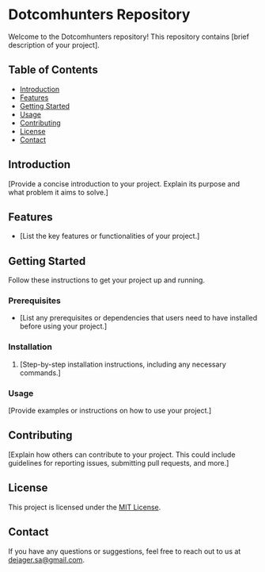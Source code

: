 # Dotcomhunters Repository

Welcome to the Dotcomhunters repository! This repository contains [brief description of your project].

## Table of Contents

- [Introduction](#introduction)
- [Features](#features)
- [Getting Started](#getting-started)
- [Usage](#usage)
- [Contributing](#contributing)
- [License](#license)
- [Contact](#contact)

## Introduction

[Provide a concise introduction to your project. Explain its purpose and what problem it aims to solve.]

## Features

- [List the key features or functionalities of your project.]

## Getting Started

Follow these instructions to get your project up and running.

### Prerequisites

- [List any prerequisites or dependencies that users need to have installed before using your project.]

### Installation

1. [Step-by-step installation instructions, including any necessary commands.]

### Usage

[Provide examples or instructions on how to use your project.]

## Contributing

[Explain how others can contribute to your project. This could include guidelines for reporting issues, submitting pull requests, and more.]

## License

This project is licensed under the [MIT License](LICENSE.md).

## Contact

If you have any questions or suggestions, feel free to reach out to us at [dejager.sa@gmail.com](mailto:dejager.sa@gmail.com).
